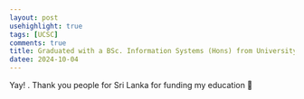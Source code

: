 ```yaml
---
layout: post
usehighlight: true
tags: [UCSC]
comments: true
title: Graduated with a BSc. Information Systems (Hons) from University of Colombo
datee: 2024-10-04
---
```


Yay!
.
Thank you people for Sri Lanka for funding my education 🙏